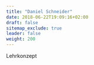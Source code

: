 ```yaml
---
title: "Daniel Schneider"
date: 2018-06-22T19:09:16+02:00
draft: false
sitemap_exclude: true
leader: false
weight: 200
---
```


Lehrkonzept
